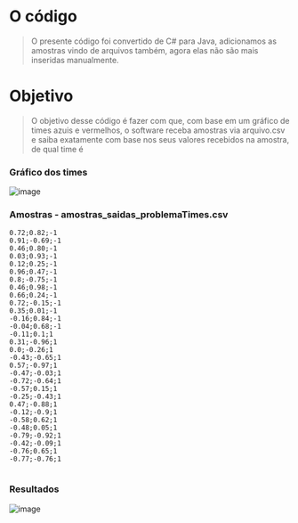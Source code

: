 # O código

> O presente código foi convertido de C# para Java, adicionamos as amostras vindo de arquivos também, agora elas não são mais inseridas manualmente.

# Objetivo

> O objetivo desse código é fazer com que, com base em um gráfico de times azuis e vermelhos, o software receba amostras via arquivo.csv e saiba exatamente com base nos seus valores recebidos na amostra, de qual time é

### Gráfico dos times

![image](https://github.com/user-attachments/assets/760f578f-2381-4b29-a384-4e5abee6d245)


### Amostras - amostras_saidas_problemaTimes.csv

```
0.72;0.82;-1
0.91;-0.69;-1
0.46;0.80;-1
0.03;0.93;-1
0.12;0.25;-1
0.96;0.47;-1
0.8;-0.75;-1
0.46;0.98;-1
0.66;0.24;-1
0.72;-0.15;-1
0.35;0.01;-1
-0.16;0.84;-1
-0.04;0.68;-1
-0.11;0.1;1
0.31;-0.96;1
0.0;-0.26;1
-0.43;-0.65;1
0.57;-0.97;1
-0.47;-0.03;1
-0.72;-0.64;1
-0.57;0.15;1
-0.25;-0.43;1
0.47;-0.88;1
-0.12;-0.9;1
-0.58;0.62;1
-0.48;0.05;1
-0.79;-0.92;1
-0.42;-0.09;1
-0.76;0.65;1
-0.77;-0.76;1


```

### Resultados

![image](https://github.com/user-attachments/assets/94e68015-b8c7-4bab-b6f7-84e1231b3073)
